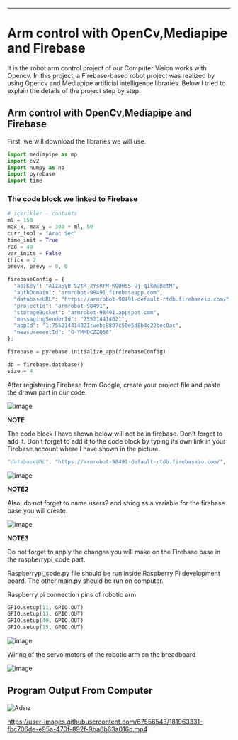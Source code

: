 -----------------------------------------------

# Arm control with OpenCv,Mediapipe and Firebase
It is the robot arm control project of our Computer Vision works with Opencv. In this project, a Firebase-based robot project was realized by using Opencv and Mediapipe artificial intelligence libraries. Below I tried to explain the details of the project step by step.

## Arm control with OpenCv,Mediapipe and Firebase

First, we will download the libraries we will use.
```Python
import mediapipe as mp
import cv2
import numpy as np
import pyrebase
import time
```

### The code block we linked to Firebase

```Python
# içerikler - contants
ml = 150
max_x, max_y = 300 + ml, 50
curr_tool = "Arac Sec"
time_init = True
rad = 40
var_inits = False
thick = 2
prevx, prevy = 0, 0

firebaseConfig = {
  "apiKey": "AIzaSyB_S2tR_2YsRrM-KQUHsS_Uj_q1kmGBetM",
  "authDomain": "armrobot-98491.firebaseapp.com",
  "databaseURL": "https://armrobot-98491-default-rtdb.firebaseio.com/",
  "projectId": "armrobot-98491",
  "storageBucket": "armrobot-98491.appspot.com",
  "messagingSenderId": "755214414021",
  "appId": "1:755214414021:web:8807c50e5d8b4c22bec0ac",
  "measurementId": "G-YMMDCZZQ68"
};

firebase = pyrebase.initialize_app(firebaseConfig)

db = firebase.database()
size = 4
```
After registering Firebase from Google, create your project file and paste the drawn part in our code.


![image](https://user-images.githubusercontent.com/67556543/181937768-3ef4a23d-9acd-47ff-b420-a3b14e03f6e4.png)

**NOTE**

The code block I have shown below will not be in firebase. Don't forget to add it. Don't forget to add it to the code block by typing its own link in your Firebase account where I have shown in the picture.

```Python
"databaseURL": "https://armrobot-98491-default-rtdb.firebaseio.com/",
```
![image](https://user-images.githubusercontent.com/67556543/181940174-38953af5-1e58-4b52-a56e-709a9d181a18.png)

**NOTE2**

Also, do not forget to name users2 and string as a variable for the firebase base you will create.

![image](https://user-images.githubusercontent.com/67556543/181944242-afa1982a-3d3d-4322-b5e0-b7d1be42f05a.png)

**NOTE3**

Do not forget to apply the changes you will make on the Firebase base in the raspberrypi_code part.

Raspberrypi_code.py file should be run inside Raspberry Pi development board. The other main.py should be run on computer.

Raspberry pi connection pins of robotic arm

```Python
GPIO.setup(11, GPIO.OUT)
GPIO.setup(13, GPIO.OUT)
GPIO.setup(40, GPIO.OUT)
GPIO.setup(15, GPIO.OUT)
```

![image](https://user-images.githubusercontent.com/67556543/181952328-b0049466-522f-4a12-9df0-f40bb0a595e7.png)

Wiring of the servo motors of the robotic arm on the breadboard

![image](https://user-images.githubusercontent.com/67556543/181953686-9304b1fe-4a4f-4db1-aadc-6a54004b273b.png)

## Program Output From Computer

![Adsız](https://user-images.githubusercontent.com/67556543/181961174-21b9744a-dc26-4c78-af9b-566c5ef56861.png)




https://user-images.githubusercontent.com/67556543/181963331-fbc706de-e95a-470f-892f-9ba6b63a016c.mp4




